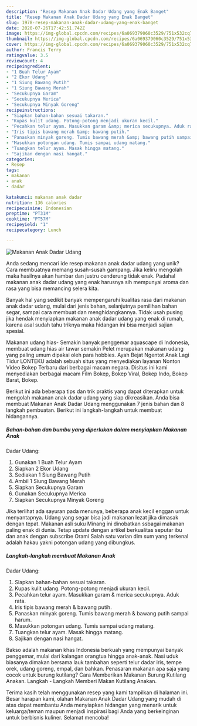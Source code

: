 ```yaml
---
description: "Resep Makanan Anak Dadar Udang yang Enak Banget"
title: "Resep Makanan Anak Dadar Udang yang Enak Banget"
slug: 1978-resep-makanan-anak-dadar-udang-yang-enak-banget
date: 2020-07-26T17:42:51.742Z
image: https://img-global.cpcdn.com/recipes/6a069379060c3529/751x532cq70/makanan-anak-dadar-udang-foto-resep-utama.jpg
thumbnail: https://img-global.cpcdn.com/recipes/6a069379060c3529/751x532cq70/makanan-anak-dadar-udang-foto-resep-utama.jpg
cover: https://img-global.cpcdn.com/recipes/6a069379060c3529/751x532cq70/makanan-anak-dadar-udang-foto-resep-utama.jpg
author: Francis Terry
ratingvalue: 3.5
reviewcount: 4
recipeingredient:
- "1 Buah Telur Ayam"
- "2 Ekor Udang"
- "1 Siung Bawang Putih"
- "1 Siung Bawang Merah"
- "Secukupnya Garam"
- "Secukupnya Merica"
- "Secukupnya Minyak Goreng"
recipeinstructions:
- "Siapkan bahan-bahan sesuai takaran."
- "Kupas kulit udang. Potong-potong menjadi ukuran kecil."
- "Pecahkan telur ayam. Masukkan garam &amp; merica secukupnya. Aduk rata."
- "Iris tipis bawang merah &amp; bawang putih."
- "Panaskan minyak goreng. Tumis bawang merah &amp; bawang putih sampai harum."
- "Masukkan potongan udang. Tumis sampai udang matang."
- "Tuangkan telur ayam. Masak hingga matang."
- "Sajikan dengan nasi hangat."
categories:
- Resep
tags:
- makanan
- anak
- dadar

katakunci: makanan anak dadar 
nutrition: 136 calories
recipecuisine: Indonesian
preptime: "PT31M"
cooktime: "PT57M"
recipeyield: "1"
recipecategory: Lunch

---
```



![Makanan Anak
Dadar Udang](https://img-global.cpcdn.com/recipes/6a069379060c3529/751x532cq70/makanan-anak-dadar-udang-foto-resep-utama.jpg)

Anda sedang mencari ide resep makanan anak
dadar udang yang unik? Cara membuatnya memang susah-susah gampang. Jika keliru mengolah maka hasilnya akan hambar dan justru cenderung tidak enak. Padahal makanan anak
dadar udang yang enak harusnya sih mempunyai aroma dan rasa yang bisa memancing selera kita.

Banyak hal yang sedikit banyak mempengaruhi kualitas rasa dari makanan anak
dadar udang, mulai dari jenis bahan, selanjutnya pemilihan bahan segar, sampai cara membuat dan menghidangkannya. Tidak usah pusing jika hendak menyiapkan makanan anak
dadar udang yang enak di rumah, karena asal sudah tahu triknya maka hidangan ini bisa menjadi sajian spesial.

Makanan udang hias- Semakin banyak penggemar aquascape di Indonesia, membuat udang hias air tawar semakin Pelet merupakan makanan udang yang paling umum dipakai oleh para hobbies. Ayah Bejat Ngentot Anak Lagi Tidur LONTEKU adalah sebuah situs yang menyediakan layanan Nonton Video Bokep Terbaru dari berbagai macam negara. Disitus ini kami menyediakan berbagai macam Film Bokep, Bokep Viral, Bokep Indo, Bokep Barat, Bokep.


Berikut ini ada beberapa tips dan trik praktis yang dapat diterapkan untuk mengolah makanan anak
dadar udang yang siap dikreasikan. Anda bisa membuat Makanan Anak
Dadar Udang menggunakan 7 jenis bahan dan 8 langkah pembuatan. Berikut ini langkah-langkah untuk membuat hidangannya.

<!--inarticleads1-->

##### Bahan-bahan dan bumbu yang diperlukan dalam menyiapkan Makanan Anak
Dadar Udang:

1. Gunakan 1 Buah Telur Ayam
1. Siapkan 2 Ekor Udang
1. Sediakan 1 Siung Bawang Putih
1. Ambil 1 Siung Bawang Merah
1. Siapkan Secukupnya Garam
1. Gunakan Secukupnya Merica
1. Siapkan Secukupnya Minyak Goreng


Jika terlihat ada sayuran pada menunya, beberapa anak kecil enggan untuk menyantapnya. Udang yang segar bisa jadi makanan lezat jika dimasak dengan tepat. Makanan asli suku Minang ini dinobatkan ssbagai makanan paling enak di dunia. Tetap update dengan artikel berkualitas seputar ibu dan anak dengan subscribe Orami Salah satu varian dim sum yang terkenal adalah hakau yakni potongan udang yang dibungkus. 

<!--inarticleads2-->

##### Langkah-langkah membuat Makanan Anak
Dadar Udang:

1. Siapkan bahan-bahan sesuai takaran.
1. Kupas kulit udang. Potong-potong menjadi ukuran kecil.
1. Pecahkan telur ayam. Masukkan garam &amp; merica secukupnya. Aduk rata.
1. Iris tipis bawang merah &amp; bawang putih.
1. Panaskan minyak goreng. Tumis bawang merah &amp; bawang putih sampai harum.
1. Masukkan potongan udang. Tumis sampai udang matang.
1. Tuangkan telur ayam. Masak hingga matang.
1. Sajikan dengan nasi hangat.


Bakso adalah makanan khas Indonesia berkuah yang mempunyai banyak penggemar, mulai dari kalangan orangtua hingga anak-anak. Nasi uduk biasanya dimakan bersama lauk tambahan seperti telur dadar iris, tempe orek, udang goreng, empal, dan bahkan. Penasaran makanan apa saja yang cocok untuk burung kutilang? Cara Memberikan Makanan Burung Kutilang Anakan. Langkah - Langkah Memberi Makan Kutilang Anakan. 

Terima kasih telah menggunakan resep yang kami tampilkan di halaman ini. Besar harapan kami, olahan Makanan Anak
Dadar Udang yang mudah di atas dapat membantu Anda menyiapkan hidangan yang menarik untuk keluarga/teman maupun menjadi inspirasi bagi Anda yang berkeinginan untuk berbisnis kuliner. Selamat mencoba!
